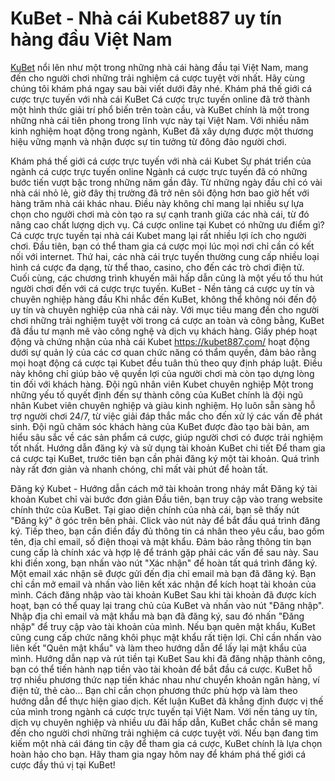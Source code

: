 # KuBet - Nhà cái Kubet887 uy tín hàng đầu Việt Nam

[KuBet](https://kubet887.com/) nổi lên như một trong những nhà cái hàng đầu tại Việt Nam, mang đến cho người chơi những trải nghiệm cá cược tuyệt vời nhất. Hãy cùng chúng tôi khám phá ngay sau bài viết dưới đây nhé.
Khám phá thế giới cá cược trực tuyến với nhà cái KuBet
Cá cược trực tuyến online đã trở thành một hình thức giải trí phổ biến trên toàn cầu, và KuBet chính là một trong những nhà cái tiên phong trong lĩnh vực này tại Việt Nam. Với nhiều năm kinh nghiệm hoạt động trong ngành, KuBet đã xây dựng được một thương hiệu vững mạnh và nhận được sự tin tưởng từ đông đảo người chơi.

Khám phá thế giới cá cược trực tuyến với nhà cái Kubet
Sự phát triển của ngành cá cược trực tuyến online
Ngành cá cược trực tuyến đã có những bước tiến vượt bậc trong những năm gần đây. Từ những ngày đầu chỉ có vài nhà cái nhỏ lẻ, giờ đây thị trường đã trở nên sôi động hơn bao giờ hết với hàng trăm nhà cái khác nhau. Điều này không chỉ mang lại nhiều sự lựa chọn cho người chơi mà còn tạo ra sự cạnh tranh giữa các nhà cái, từ đó nâng cao chất lượng dịch vụ.
Cá cược online tại Kubet có những ưu điểm gì?
Cá cược trực tuyến tại nhà cái Kubet mang lại rất nhiều lợi ích cho người chơi. Đầu tiên, bạn có thể tham gia cá cược mọi lúc mọi nơi chỉ cần có kết nối với internet. Thứ hai, các nhà cái trực tuyến thường cung cấp nhiều loại hình cá cược đa dạng, từ thể thao, casino, cho đến các trò chơi điện tử. Cuối cùng, các chương trình khuyến mãi hấp dẫn cũng là một yếu tố thu hút người chơi đến với cá cược trực tuyến.
KuBet - Nền tảng cá cược uy tín và chuyên nghiệp hàng đầu
Khi nhắc đến KuBet, không thể không nói đến độ uy tín và chuyên nghiệp của nhà cái này. Với mục tiêu mang đến cho người chơi những trải nghiệm tuyệt vời trong cá cược an toàn và công bằng, KuBet đã đầu tư mạnh mẽ vào công nghệ và dịch vụ khách hàng.
Giấy phép hoạt động và chứng nhận của nhà cái Kubet
https://kubet887.com/  hoạt động dưới sự quản lý của các cơ quan chức năng có thẩm quyền, đảm bảo rằng mọi hoạt động cá cược tại Kubet đều tuân thủ theo quy định pháp luật. Điều này không chỉ giúp bảo vệ quyền lợi của người chơi mà còn tạo dựng lòng tin đối với khách hàng. 
Đội ngũ nhân viên Kubet chuyên nghiệp
Một trong những yếu tố quyết định đến sự thành công của KuBet chính là đội ngũ nhân Kubet viên chuyên nghiệp và giàu kinh nghiệm. Họ luôn sẵn sàng hỗ trợ người chơi 24/7, từ việc giải đáp thắc mắc cho đến xử lý các vấn đề phát sinh. Đội ngũ chăm sóc khách hàng của KuBet được đào tạo bài bản, am hiểu sâu sắc về các sản phẩm cá cược, giúp người chơi có được trải nghiệm tốt nhất.
Hướng dẫn đăng ký và sử dụng tài khoản KuBet chi tiết
Để tham gia cá cược tại KuBet, trước tiên bạn cần phải đăng ký một tài khoản. Quá trình này rất đơn giản và nhanh chóng, chỉ mất vài phút để hoàn tất.

Đăng ký Kubet - Hướng dẫn cách mở tài khoản trong nháy mắt
Đăng ký tài khoản Kubet chỉ vài bước đơn giản
Đầu tiên, bạn truy cập vào trang website chính thức của KuBet. Tại giao diện chính của nhà cái, bạn sẽ thấy nút "Đăng ký" ở góc trên bên phải. Click vào nút này để bắt đầu quá trình đăng ký.
Tiếp theo, bạn cần điền đầy đủ thông tin cá nhân theo yêu cầu, bao gồm tên, địa chỉ email, số điện thoại và mật khẩu. Đảm bảo rằng thông tin bạn cung cấp là chính xác và hợp lệ để tránh gặp phải các vấn đề sau này.
Sau khi điền xong, bạn nhấn vào nút "Xác nhận" để hoàn tất quá trình đăng ký. Một email xác nhận sẽ được gửi đến địa chỉ email mà bạn đã đăng ký. Bạn chỉ cần mở email và nhấn vào liên kết xác nhận để kích hoạt tài khoản của mình.
Cách đăng nhập vào tài khoản KuBet
Sau khi tài khoản đã được kích hoạt, bạn có thể quay lại trang chủ của KuBet và nhấn vào nút "Đăng nhập". Nhập địa chỉ email và mật khẩu mà bạn đã đăng ký, sau đó nhấn "Đăng nhập" để truy cập vào tài khoản của mình.
Nếu bạn quên mật khẩu, KuBet cũng cung cấp chức năng khôi phục mật khẩu rất tiện lợi. Chỉ cần nhấn vào liên kết "Quên mật khẩu" và làm theo hướng dẫn để lấy lại mật khẩu của mình.
Hướng dẫn nạp và rút tiền tại KuBet
Sau khi đã đăng nhập thành công, bạn có thể tiến hành nạp tiền vào tài khoản để bắt đầu cá cược. KuBet hỗ trợ nhiều phương thức nạp tiền khác nhau như chuyển khoản ngân hàng, ví điện tử, thẻ cào... Bạn chỉ cần chọn phương thức phù hợp và làm theo hướng dẫn để thực hiện giao dịch.
Kết luận
KuBet đã khẳng định được vị thế của mình trong ngành cá cược trực tuyến tại Việt Nam. Với nền tảng uy tín, dịch vụ chuyên nghiệp và nhiều ưu đãi hấp dẫn, KuBet chắc chắn sẽ mang đến cho người chơi những trải nghiệm cá cược tuyệt vời. Nếu bạn đang tìm kiếm một nhà cái đáng tin cậy để tham gia cá cược, KuBet chính là lựa chọn hoàn hảo cho bạn. Hãy tham gia ngay hôm nay để khám phá thế giới cá cược đầy thú vị tại KuBet!
